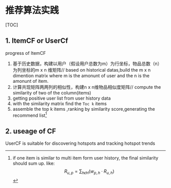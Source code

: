 # 推荐算法实践

[TOC]

## 1. ItemCF or UserCf

progress of ItemCF

1. 基于历史数据，构建以用户（假设用户总数为m）为行坐标，物品总数（n）为列坐标的m x n 维矩阵// based on historical datas,build the m x n dimention matrix where m is the amonunt of user and the n is the amonunt of item.
2. 计算共现矩阵两两列的相似性，构建n x n维物品相似度矩阵// compute the similarity of two of the column(items)
3. getting positive user list from user history data
4. with the similarity matrix find the `Toc k` items
5. assemble the top k items ,ranking by similarity score,generating the recommend list[^1]

## 2. useage of CF

UserCF is suitable for discovering hotspots and tracking hotspot trends

[^1]: if one item is similar to multi item form user history, the final similarity should sum up. like: $$R_{u,p}=\sum_{h\epsilon H}(w_{p,h}\cdot R_{u,h} )$$
